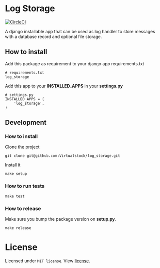 # Log Storage

[![CircleCI](https://circleci.com/gh/Virtualstock/log_storage.svg?style=svg)](https://circleci.com/gh/Virtualstock/log_storage)

A django installable app that can be used as log handler to store messages 
with a database record and optional file storage.

## How to install

Add this package as requirement to your django app requirements.txt

```
# requirements.txt
log_storage
```

Add this app to your **INSTALLED_APPS** in your **settings.py**

```
# settings.py
INSTALLED_APPS = (
    'log_storage',
)
```

## Development


### How to install

Clone the project

```
git clone git@github.com:Virtualstock/log_storage.git
```

Install it

```
make setup
```

### How to run tests

```
make test
```

### How to release

Make sure you bump the package version on **setup.py**.

```
make release
```

# License

Licensed under `MIT license`. View [license](LICENSE).